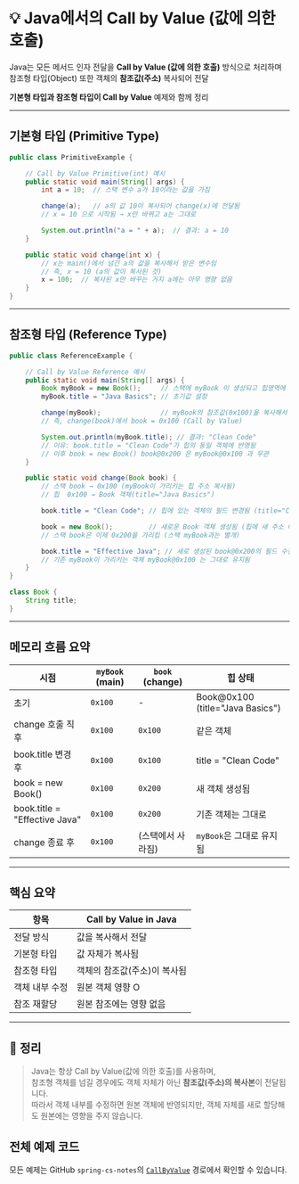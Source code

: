 # 💡 Java에서의 Call by Value (값에 의한 호출)

Java는 모든 메서드 인자 전달을 **Call by Value (값에 의한 호출)** 방식으로 처리하며  
참조형 타입(Object) 또한 객체의 **참조값(주소)** 복사되어 전달

**기본형 타입과 참조형 타입이 Call by Value** 예제와 함께 정리

---

## 기본형 타입 (Primitive Type)

```java
public class PrimitiveExample {

    // Call by Value Primitive(int) 예시
    public static void main(String[] args) {
        int a = 10;  // 스택 변수 a가 10이라는 값을 가짐

        change(a);   // a의 값 10이 복사되어 change(x)에 전달됨
        // x = 10 으로 시작됨 → x만 바뀌고 a는 그대로

        System.out.println("a = " + a);  // 결과: a = 10
    }

    public static void change(int x) {
        // x는 main()에서 넘긴 a의 값을 복사해서 받은 변수임
        // 즉, x = 10 (a의 값이 복사된 것)
        x = 100;  // 복사된 x만 바꾸는 거지 a에는 아무 영향 없음
    }
}
```

---

## 참조형 타입 (Reference Type)

```java
public class ReferenceExample {

    // Call by Value Reference 예시
    public static void main(String[] args) {
        Book myBook = new Book();     // 스택에 myBook 이 생성되고 힙영역에 Book 객체 생성됨 → 주소 myBook@0x100
        myBook.title = "Java Basics"; // 초기값 설정

        change(myBook);               // myBook의 참조값(0x100)을 복사해서 change()로 전달
        // 즉, change(book)에서 book = 0x100 (Call by Value)

        System.out.println(myBook.title); // 결과: "Clean Code"
        // 이유: book.title = "Clean Code"가 힙의 동일 객체에 반영됨
        // 이후 book = new Book() book@0x200 은 myBook@0x100 과 무관
    }

    public static void change(Book book) {
        // 스택 book → 0x100 (myBook이 가리키는 힙 주소 복사됨)
        // 힙  0x100 → Book 객체(title="Java Basics")

        book.title = "Clean Code"; // 힙에 있는 객체의 필드 변경됨 (title="Clean Code")

        book = new Book();         // 새로운 Book 객체 생성됨 (힙에 새 주소 예: 0x200)
        // 스택 book은 이제 0x200을 가리킴 (스택 myBook과는 별개)

        book.title = "Effective Java"; // 새로 생성된 book@0x200의 필드 수정됨
        // 기존 myBook이 가리키는 객체 myBook@0x100 는 그대로 유지됨
    }
}

class Book {
    String title;
}
```

---

## 메모리 흐름 요약

| 시점                     | `myBook` (main) | `book` (change) | 힙 상태 |
|--------------------------|------------------|------------------|----------|
| 초기                     | `0x100`          | -                | Book@0x100 (title="Java Basics") |
| change 호출 직후         | `0x100`          | `0x100`          | 같은 객체 |
| book.title 변경 후       | `0x100`          | `0x100`          | title = "Clean Code" |
| book = new Book()        | `0x100`          | `0x200`          | 새 객체 생성됨 |
| book.title = "Effective Java" | `0x100`   | `0x200`          | 기존 객체는 그대로 |
| change 종료 후           | `0x100`          | (스택에서 사라짐) | `myBook`은 그대로 유지됨 |

---

## 핵심 요약

| 항목               | Call by Value in Java |
|--------------------|----------------------|
| 전달 방식           | 값을 복사해서 전달 |
| 기본형 타입         | 값 자체가 복사됨 |
| 참조형 타입         | 객체의 참조값(주소)이 복사됨 |
| 객체 내부 수정      | 원본 객체 영향 O |
| 참조 재할당         | 원본 참조에는 영향 없음 |

---

## 📝 정리

> Java는 항상 Call by Value(값에 의한 호출)를 사용하며,  
> 참조형 객체를 넘길 경우에도 객체 자체가 아닌 **참조값(주소)의 복사본**이 전달됩니다.  
> 따라서 객체 내부를 수정하면 원본 객체에 반영되지만, 객체 자체를 새로 할당해도 원본에는 영향을 주지 않습니다.

## 전체 예제 코드

모든 예제는 GitHub `spring-cs-notes`의 [`CallByValue`](https://github.com/devHjlee/spring-cs-notes/tree/main/src/main/java/com/lhj/springcsnotes/basics/callbyvalue) 경로에서 확인할 수 있습니다.
